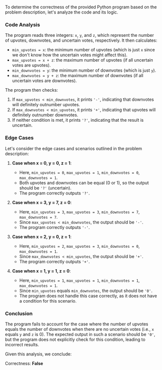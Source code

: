 To determine the correctness of the provided Python program based on the problem description, let's analyze the code and its logic.

### Code Analysis

The program reads three integers: `x`, `y`, and `z`, which represent the number of upvotes, downvotes, and uncertain votes, respectively. It then calculates:

- `min_upvotes = x`: the minimum number of upvotes (which is just `x` since we don't know how the uncertain votes might affect this).
- `max_upvotes = x + z`: the maximum number of upvotes (if all uncertain votes are upvotes).
- `min_downvotes = y`: the minimum number of downvotes (which is just `y`).
- `max_downvotes = y + z`: the maximum number of downvotes (if all uncertain votes are downvotes).

The program then checks:

1. If `max_upvotes < min_downvotes`, it prints `'-'`, indicating that downvotes will definitely outnumber upvotes.
2. If `max_downvotes < min_upvotes`, it prints `'+'`, indicating that upvotes will definitely outnumber downvotes.
3. If neither condition is met, it prints `'?'`, indicating that the result is uncertain.

### Edge Cases

Let's consider the edge cases and scenarios outlined in the problem description:

1. **Case when x = 0, y = 0, z = 1**:
   - Here, `min_upvotes = 0`, `max_upvotes = 1`, `min_downvotes = 0`, `max_downvotes = 1`.
   - Both upvotes and downvotes can be equal (0 or 1), so the output should be `'?'` (uncertain).
   - The program correctly outputs `'?'`.

2. **Case when x = 3, y = 7, z = 0**:
   - Here, `min_upvotes = 3`, `max_upvotes = 3`, `min_downvotes = 7`, `max_downvotes = 7`.
   - Since `max_upvotes < min_downvotes`, the output should be `'-'`.
   - The program correctly outputs `'-'`.

3. **Case when x = 2, y = 0, z = 1**:
   - Here, `min_upvotes = 2`, `max_upvotes = 3`, `min_downvotes = 0`, `max_downvotes = 1`.
   - Since `max_downvotes < min_upvotes`, the output should be `'+'`.
   - The program correctly outputs `'+'`.

4. **Case when x = 1, y = 1, z = 0**:
   - Here, `min_upvotes = 1`, `max_upvotes = 1`, `min_downvotes = 1`, `max_downvotes = 1`.
   - Since `min_upvotes` equals `min_downvotes`, the output should be `'0'`.
   - The program does not handle this case correctly, as it does not have a condition for this scenario.

### Conclusion

The program fails to account for the case where the number of upvotes equals the number of downvotes when there are no uncertain votes (i.e., `x` equals `y` and `z` is 0). The expected output in such a scenario should be `'0'`, but the program does not explicitly check for this condition, leading to incorrect results.

Given this analysis, we conclude:

Correctness: **False**
